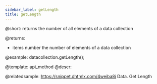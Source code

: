 ```yaml
---
sidebar_label: getLength
title: getLength
---          
```


@short:
	returns the number of all elements of a data collection

@returns:
- items        number       the number of elements of a data collection

@example:
datacollection.getLength();


@template:	api_method
@descr:

@relatedsample: https://snippet.dhtmlx.com/4weiba8i	Data. Get Length
